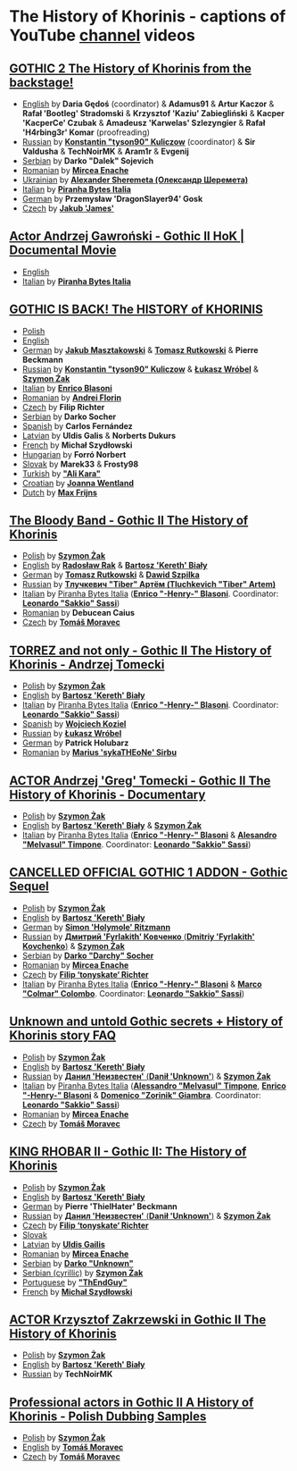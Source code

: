 # The History of Khorinis - captions of YouTube [channel](https://www.youtube.com/c/dziejekhorinismod) videos

## [GOTHIC 2 The History of Khorinis from the backstage! ](https://www.youtube.com/watch?v=gxqIevNcAd4)
* [English](backstage/backstage-en.srt) by **Daria Gędoś** (coordinator) & **Adamus91** & **Artur Kaczor** & **Rafał 'Bootleg' Stradomski** & **Krzysztof 'Kaziu' Zabiegliński** & **Kacper 'KacperCe' Czubak** & **Amadeusz 'Karwelas' Szlezyngier** & **Rafał 'H4rbing3r' Komar** (proofreading)
* [Russian](backstage/backstage-ru.srt) by **[Konstantin "tyson90" Kuliczow](mailto:kostek.website@gmail.com)** (coordinator) & **Sir Valdusha** & **TechNoirMK** & **Aram1r** & **Evgenij**
* [Serbian](backstage/backstage-sr.srt) by **Darko "Dalek" Sojevich**
* [Romanian](backstage/backstage-ro.srt) by **[Mircea Enache](mailto:mircea.enache5@gmail.com)**
* [Ukrainian](backstage/backstage-ua.srt) by **[Alexander Sheremeta (Олександр Шеремета)](playkroll@gmail.com)**
* [Italian](backstage/backstage-it.srt) by **[Piranha Bytes Italia](http://www.piranhabytesitalia.it/)**
* [German](backstage/backstage-de.srt) by **Przemysław 'DragonSlayer94' Gosk**
* [Czech](backstage/backstage-cz.srt) by **[Jakub 'James'](james@gamepark.cz)**

## [Actor Andrzej Gawroński - Gothic II HoK | Documental Movie](https://www.youtube.com/watch?v=gxqIevNcAd4)
* [English](gawronski/gawronski-en.srt)
* [Italian](gawronski/gawronski-it.srt) by **[Piranha Bytes Italia](http://www.piranhabytesitalia.it/)**

## [GOTHIC IS BACK! The HISTORY of KHORINIS](https://www.youtube.com/watch?v=9F3_k5cBDq0)
* [Polish](q&a/q&a-pl.srt)
* [English](q&a/q&a-en.srt)
* [German](q&a/q&a-de.srt) by **[Jakub Masztakowski](https://www.facebook.com/jakub.masztakowski.1)** & **[Tomasz Rutkowski](https://www.facebook.com/tomek.rutkowski.1800)** & **Pierre Beckmann**
* [Russian](q&a/q&a-ru.srt) by **[Konstantin "tyson90" Kuliczow](mailto:kostek.website@gmail.com)** & **[Łukasz Wróbel](https://vk.com/kangur007)** & **[Szymon Żak](http://szymonzak.pl)**
* [Italian](q&a/q&a-it.srt) by **[Enrico Blasoni](https://www.facebook.com/enrico.blasoni)**
* [Romanian](q&a/q&a-ro.srt) by **[Andrei Florin](https://www.facebook.com/Lelmateimnotproudofyou)**
* [Czech](q&a/q&a-cz.srt) by **Filip Richter**
* [Serbian](q&a/q&a-srb.srt) by **Darko Socher**
* [Spanish](q&a/q&a-sp.srt) by **Carlos Fernández**
* [Latvian](q&a/q&a-lv.srt) by **Uldis Galis** & **Norberts Dukurs**
* [French](q&a/q&a-fr.srt) by **Michał Szydłowski**
* [Hungarian](q&a/q&a-hu.srt) by **Forró Norbert**
* [Slovak](q&a/q&a-sl.srt) by **Marek33** & **Frosty98**
* [Turkish](q&a/q&a-tu.srt) by **["Ali Kara"](mailto:smomovic@gmail.com)**
* [Croatian](q&a/q&a-hr.srt) by **[Joanna Wentland](mailto:asia@kseroplast.pl)**
* [Dutch](q&a/q&a-nl.srt) by **[Max Frijns](mailto:max.frijns@gmail.com)**

## [The Bloody Band - Gothic II The History of Khorinis](https://www.youtube.com/watch?v=EWjxMZIeLjY)
* [Polish](kompania/kompania-pl.sbv) by [**Szymon Żak**](http://szymonzak.pl)
* [English](kompania/kompania-en.sbv) by **[Radosław Rak](https://www.facebook.com/Radek.Revo.Rak)** & [**Bartosz 'Kereth' Biały**](mailto:kereth130@gmail.com)
* [German](kompania/kompania-ge.sbv) by **[Tomasz Rutkowski](https://www.facebook.com/tomek.rutkowski.1800)** & **[Dawid Szpilka](https://www.facebook.com/tomek.rutkowski.1800)**
* [Russian](kompania/kompania-ru.sbv) by **[Тлучкевич "Tiber" Артём (Tluchkevich "Tiber" Artem)](https://www.youtube.com/user/artemtluchkevich)**
* [Italian](kompania/kompania-it.sbv) by [Piranha Bytes Italia](http://www.piranhabytesitalia.it/) ([**Enrico "-Henry-" Blasoni**](https://www.facebook.com/enrico.blasoni). Coordinator: [**Leonardo "Sakkio" Sassi**](https://www.facebook.com/leonardo.sassi.1975))
* [Romanian](kompania/kompania-ro.sbv) by **Debucean Caius**
* [Czech](kompania/kompania-cz.sbv) by **[Tomáš Moravec](https://www.facebook.com/Tmthetom)**

## [TORREZ and not only - Gothic II The History of Khorinis - Andrzej Tomecki](https://www.youtube.com/watch?v=jarXyWleCDc)
* [Polish](tomecki-studio/tomecki-studio-pl.srt) by [**Szymon Żak**](http://szymonzak.pl)
* [English](tomecki-studio/tomecki-studio-en.srt) by [**Bartosz 'Kereth' Biały**](mailto:kereth130@gmail.com)
* [Italian](tomecki-studio/tomecki-studio-it.srt) by [Piranha Bytes Italia](http://www.piranhabytesitalia.it/) ([**Enrico "-Henry-" Blasoni**](https://www.facebook.com/enrico.blasoni). Coordinator: [**Leonardo "Sakkio" Sassi**](https://www.facebook.com/leonardo.sassi.1975))
* [Spanish](tomecki-studio/tomecki-studio-sp.srt) by [**Wojciech Koziel**](mailto:wkoziel3@gmail.com)
* [Russian](tomecki-studio/tomecki-studio-ru.srt) by [**Łukasz Wróbel**](mailto:idkfa007@gmail.com)
* [German](tomecki-studio/tomecki-studio-de.srt) by **Patrick Holubarz**
* [Romanian](tomecki-studio/tomecki-studio-ro.srt) by **[Marius 'sykaTHEoNe' Sirbu](https://www.facebook.com/sykaTHEoNe?ref=br_rs)**

## [ACTOR Andrzej 'Greg' Tomecki - Gothic II The History of Khorinis - Documentary ](https://www.youtube.com/watch?v=O9-r6dbUpfQ)
* [Polish](tomecki/tomecki-pl.sbv) by [**Szymon Żak**](http://szymonzak.pl)
* [English](tomecki/tomecki-en.sbv) by [**Bartosz 'Kereth' Biały**](mailto:kereth130@gmail.com) & [**Szymon Żak**](http://szymonzak.pl)
* [Italian](tomecki/tomecki-it.srt) by [Piranha Bytes Italia](http://www.piranhabytesitalia.it/) ([**Enrico "-Henry-" Blasoni**](https://www.facebook.com/enrico.blasoni) & [**Alesandro "Melvasul" Timpone**](https://www.facebook.com/alessandro.timpone). Coordinator: [**Leonardo "Sakkio" Sassi**](https://www.facebook.com/leonardo.sassi.1975))

## [CANCELLED OFFICIAL GOTHIC 1 ADDON  - Gothic Sequel](https://www.youtube.com/watch?v=SS_RRuNCe6Y)
* [Polish](sequel/sequel-pl.sbv) by [**Szymon Żak**](http://szymonzak.pl)
* [English](sequel/sequel-en.sbv) by [**Bartosz 'Kereth' Biały**](mailto:kereth130@gmail.com)
* [German](sequel/sequel-ge.srt) by [**Simon 'Holymole' Ritzmann**](mailto:ritzmanns@gmx.ch)
* [Russian](sequel/sequel-ru.sbv) by [**Дмитрий 'Fyrlakith' Ковченко** (**Dmitriy 'Fyrlakith' Kovchenko**)](https://vk.com/enfant_sauvage) & [**Szymon Żak**](http://szymonzak.pl)
* [Serbian](sequel/sequel-se.sbv) by **[Darko "Darchy" Socher](mailto:ddarchy@yahoo.com)**
* [Romanian](sequel/sequel-ro.sbv) by **[Mircea Enache](mailto:mircea.enache5@gmail.com)**
* [Czech](sequel/sequel-cz.sbv) by **[Filip ‘tonyskate‘ Richter](mailto:Tonyskate@seznam.cz)**
* [Italian](sequel/sequel-it.sbv) by [Piranha Bytes Italia](http://www.piranhabytesitalia.it/) ([**Enrico "-Henry-" Blasoni**](https://www.facebook.com/enrico.blasoni) & [**Marco "Colmar" Colombo**](https://www.facebook.com/marco.colombo.395). Coordinator: [**Leonardo "Sakkio" Sassi**](https://www.facebook.com/leonardo.sassi.1975))

## [Unknown and untold Gothic secrets + History of Khorinis story FAQ](https://www.youtube.com/watch?v=vnoVmUTamXM)
* [Polish](ciekawostki-faq/faq-pl.sbv) by [**Szymon Żak**](http://szymonzak.pl)
* [English](ciekawostki-faq/faq-en.sbv) by [**Bartosz 'Kereth' Biały**](mailto:kereth130@gmail.com)
* [Russian](ciekawostki-faq/faq-ru.sbv) by [**Данил 'Неизвестен'** (**Danił 'Unknown'**)](https://vk.com/id23654784) & [**Szymon Żak**](http://szymonzak.pl)
* [Italian](ciekawostki-faq/faq-it.sbv) by [Piranha Bytes Italia](http://www.piranhabytesitalia.it/) ([**Alessandro "Melvasul" Timpone**](https://www.facebook.com/alessandro.timpone), [**Enrico "-Henry-" Blasoni**](https://www.facebook.com/enrico.blasoni) & [**Domenico "Zorinik" Giambra**](https://www.facebook.com/Zorinik). Coordinator: [**Leonardo "Sakkio" Sassi**](https://www.facebook.com/leonardo.sassi.1975))
* [Romanian](ciekawostki-faq/faq-ro.sbv) by **[Mircea Enache](mailto:mircea.enache5@gmail.com)**
* [Czech](ciekawostki-faq/faq-cz.sbv) by **[Tomáš Moravec](https://www.facebook.com/Tmthetom)**

## [KING RHOBAR II - Gothic II: The History of Khorinis](https://www.youtube.com/watch?v=8TrLWoSo49c)
* [Polish](rhobar-ii/palac-pl.sbv) by [**Szymon Żak**](http://szymonzak.pl)
* [English](rhobar-ii/palac-en.sbv) by [**Bartosz 'Kereth' Biały**](mailto:kereth130@gmail.com)
* [German](rhobar-ii/palac-pl.sbv) by **Pierre 'ThielHater' Beckmann**
* [Russian](rhobar-ii/palac-ru.sbv) by [**Данил 'Неизвестен'** (**Danił 'Unknown'**)](https://vk.com/id23654784) & [**Szymon Żak**](http://szymonzak.pl)
* [Czech](rhobar-ii/palac-cz.sbv) by **[Filip ‘tonyskate‘ Richter](mailto:Tonyskate@seznam.cz)**
* [Slovak](rhobar-ii/palac-sl.sbv)
* [Latvian](rhobar-ii/palac-lv.sbv) by **[Uldis Gailis](mailto:uldis7555@gmail.com)**
* [Romanian](rhobar-ii/palac-ro.sbv) by **[Mircea Enache](mailto:mircea.enache5@gmail.com)**
* [Serbian](rhobar-ii/palac-se-lac.sbv) by **[Darko "Unknown"](mailto:ddarchy@yahoo.com)**
* [Serbian (cyrillic)](rhobar-ii/palac-se-cyr.sbv) by [**Szymon Żak**](http://szymonzak.pl)
* [Portuguese](rhobar-ii/palac-pt.sbv) by **["ThEndGuy"](https://steamcommunity.com/id/Iamdispenser/)**
* [French](rhobar-ii/palac-fr.sbv) by [**Michał Szydłowski**](mailto:michal.k.szydlowski@gmail.com)

## [ACTOR Krzysztof Zakrzewski in Gothic II The History of Khorinis](https://www.youtube.com/watch?v=ZAo2kCCU7oQ)
* [Polish](zakrzewski/zakrzewski-pl.sbv) by [**Szymon Żak**](http://szymonzak.pl)
* [English](zakrzewski/zakrzewski-en.sbv) by [**Bartosz 'Kereth' Biały**](mailto:kereth130@gmail.com)
* [Russian](zakrzewski/zakrzewski-ru.sbv) by **TechNoirMK**

## [Professional actors in Gothic II A History of Khorinis - Polish Dubbing Samples](https://www.youtube.com/watch?v=dTKrype5Wss)
* [Polish](probki/probki-pl.sbv) by [**Szymon Żak**](http://szymonzak.pl)
* [English](probki/probki-en.sbv) by **[Tomáš Moravec](https://www.facebook.com/Tmthetom)**
* [Czech](probki/probki-cz.sbv) by **[Tomáš Moravec](https://www.facebook.com/Tmthetom)**

